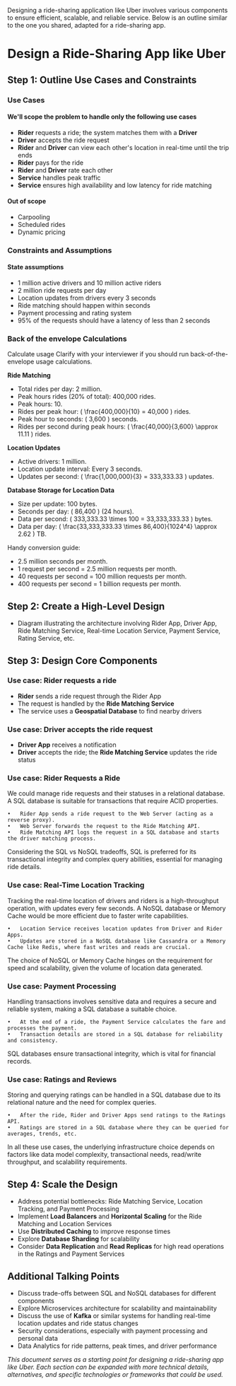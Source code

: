 Designing a ride-sharing application like Uber involves various components to ensure efficient, scalable, and reliable service. Below is an outline similar to the one you shared, adapted for a ride-sharing app.

# Design a Ride-Sharing App like Uber

## Step 1: Outline Use Cases and Constraints

### Use Cases

#### We'll scope the problem to handle only the following use cases

* **Rider** requests a ride; the system matches them with a **Driver**
* **Driver** accepts the ride request
* **Rider** and **Driver** can view each other's location in real-time until the trip ends
* **Rider** pays for the ride
* **Rider** and **Driver** rate each other
* **Service** handles peak traffic
* **Service** ensures high availability and low latency for ride matching

#### Out of scope

* Carpooling
* Scheduled rides
* Dynamic pricing

### Constraints and Assumptions

#### State assumptions

* 1 million active drivers and 10 million active riders
* 2 million ride requests per day
* Location updates from drivers every 3 seconds
* Ride matching should happen within seconds
* Payment processing and rating system
* 95% of the requests should have a latency of less than 2 seconds

  
### Back of the envelope Calculations
Calculate usage
Clarify with your interviewer if you should run back-of-the-envelope usage calculations.

**Ride Matching**

- Total rides per day: 2 million.
- Peak hours rides (20% of total): 400,000 rides.
- Peak hours: 10.
- Rides per peak hour: \( \frac{400,000}{10} = 40,000 \) rides.
- Peak hour to seconds: \( 3,600 \) seconds.
- Rides per second during peak hours: \( \frac{40,000}{3,600} \approx 11.11 \) rides.

**Location Updates**

- Active drivers: 1 million.
- Location update interval: Every 3 seconds.
- Updates per second: \( \frac{1,000,000}{3} = 333,333.33 \) updates.

**Database Storage for Location Data**

- Size per update: 100 bytes.
- Seconds per day: \( 86,400 \) (24 hours).
- Data per second: \( 333,333.33 \times 100 = 33,333,333.33 \) bytes.
- Data per day: \( \frac{33,333,333.33 \times 86,400}{1024^4} \approx 2.62 \) TB.

Handy conversion guide:

- 2.5 million seconds per month.
- 1 request per second = 2.5 million requests per month.
- 40 requests per second = 100 million requests per month.
- 400 requests per second = 1 billion requests per month.

## Step 2: Create a High-Level Design

* Diagram illustrating the architecture involving Rider App, Driver App, Ride Matching Service, Real-time Location Service, Payment Service, Rating Service, etc.

## Step 3: Design Core Components

### Use case: Rider requests a ride

* **Rider** sends a ride request through the Rider App
* The request is handled by the **Ride Matching Service**
* The service uses a **Geospatial Database** to find nearby drivers

### Use case: Driver accepts the ride request

* **Driver App** receives a notification
* **Driver** accepts the ride; the **Ride Matching Service** updates the ride status

### Use case: Rider Requests a Ride

We could manage ride requests and their statuses in a relational database. A SQL database is suitable for transactions that require ACID properties.

	•	Rider App sends a ride request to the Web Server (acting as a reverse proxy).
	•	Web Server forwards the request to the Ride Matching API.
	•	Ride Matching API logs the request in a SQL database and starts the driver matching process.

Considering the SQL vs NoSQL tradeoffs, SQL is preferred for its transactional integrity and complex query abilities, essential for managing ride details.

### Use case: Real-Time Location Tracking

Tracking the real-time location of drivers and riders is a high-throughput operation, with updates every few seconds. A NoSQL database or Memory Cache would be more efficient due to faster write capabilities.

	•	Location Service receives location updates from Driver and Rider Apps.
	•	Updates are stored in a NoSQL database like Cassandra or a Memory Cache like Redis, where fast writes and reads are crucial.

The choice of NoSQL or Memory Cache hinges on the requirement for speed and scalability, given the volume of location data generated.

### Use case: Payment Processing

Handling transactions involves sensitive data and requires a secure and reliable system, making a SQL database a suitable choice.

	•	At the end of a ride, the Payment Service calculates the fare and processes the payment.
	•	Transaction details are stored in a SQL database for reliability and consistency.

SQL databases ensure transactional integrity, which is vital for financial records.


### Use case: Ratings and Reviews

Storing and querying ratings can be handled in a SQL database due to its relational nature and the need for complex queries.

	•	After the ride, Rider and Driver Apps send ratings to the Ratings API.
	•	Ratings are stored in a SQL database where they can be queried for averages, trends, etc.

In all these use cases, the underlying infrastructure choice depends on factors like data model complexity, transactional needs, read/write throughput, and scalability requirements.

## Step 4: Scale the Design

* Address potential bottlenecks: Ride Matching Service, Location Tracking, and Payment Processing
* Implement **Load Balancers** and **Horizontal Scaling** for the Ride Matching and Location Services
* Use **Distributed Caching** to improve response times
* Explore **Database Sharding** for scalability
* Consider **Data Replication** and **Read Replicas** for high read operations in the Ratings and Payment Services

## Additional Talking Points

* Discuss trade-offs between SQL and NoSQL databases for different components
* Explore Microservices architecture for scalability and maintainability
* Discuss the use of **Kafka** or similar systems for handling real-time location updates and ride status changes
* Security considerations, especially with payment processing and personal data
* Data Analytics for ride patterns, peak times, and driver performance

*This document serves as a starting point for designing a ride-sharing app like Uber. Each section can be expanded with more technical details, alternatives, and specific technologies or frameworks that could be used.*
